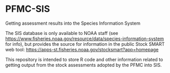 # PFMC-SIS
Getting assessment results into the Species Information System

The SIS database is only available to NOAA staff 
(see https://www.fisheries.noaa.gov/resource/data/species-information-system for info),
but provides the source for information in the public 
Stock SMART web tool: https://apps-st.fisheries.noaa.gov/stocksmart?app=homepage

This repository is intended to store R code and other information related to getting output from the 
stock assessments adopted by the PFMC into SIS.
